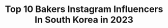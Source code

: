 ---
title: Top 10 Bakers Instagram Influencers In South Korea in 2023
description: >-
  Find top bakers Instagram influencers in South Korea in 2023. Most popular hashtags: #croissant #baker #food.
platform: Instagram
hits: 24
text_top: See the top-rated Instagram accounts on inBeat.
text_bottom: Our database aggregates 24 Instagram influencers like this in South Korea for you to contact.
profiles:
  - username: "oldcroissant"
    fullname: >-
      Oldcroissant
    bio: >-
      🌜🌖🌘🌚Ceramist-Baker-Dreamer ! ⏯ pause oldcroissant !!!#oldcroissantfactory “THE OLD CROISSANT FACTORY”(조금긴쉼표) #croissantdreamer#croissanttailor#🥐#🇰🇷
    location: "South Korea"
    followers: 31460
    engagement: 220
    commentsToLikes: 0.037631
    id: ck136kb1c6x6g0i19vzy2vk6o
    verified: false
    hashtags: "#tomatosalad, #croissant, #saladcookbook, #byedit"
  - username: "jeanmarie.lanio"
    fullname: >-
      Lanio Jean Marie
    bio: >-
      Co-Auteur « Le Grand Livre de la Boulangerie et viennoiserie 🇫🇷 » et « 이렇게맛있는 크루아상 & 바게트🇰🇷”. Inquiries ->>jeanmarie.lanio@gmail.com
    location: "South Korea"
    followers: 20157
    engagement: 700
    commentsToLikes: 0.040705
    id: ck5zv14po3ekp0i14eif6rvw6
    verified: false
    hashtags: "#books, #brioche, #comingsoon, #boulanger"
  - username: "mkbreadlab"
    fullname: >-
      MK BREAD LAB
    bio: >-
      존경합니다.여러분, 제빵왕입니다😎 South Korea Boulanger🇰🇷 いつもありがとうございます。 2020년 8~9월 오픈 준비중 입니다🙇‍♂️🙏(장소는 아마두 영종도?)
    location: "South Korea"
    followers: 10477
    engagement: 1417
    commentsToLikes: 0.032667
    id: ck8tcx3d010kz0j78825kre7v
    verified: false
    hashtags: "#mkcroissant, #croissant, #cake, #bread"
  - username: "mellowhatever"
    fullname: >-
      mello(멜로)
    bio: >-
      성수역[Seoul, Korea] crayon tattoo🖍 - 타투스티커 😎 @hi_mello_ - [🌈 11월 예약 open 🌈] ❌No copy❌ - 문의&예약 DM Kakao : himello
    location: "South Korea"
    followers: 52187
    engagement: 101
    commentsToLikes: 0.003915
    id: ck134tk9oy4qg0i190khewoh8
    verified: false
    hashtags: "#tattoosticker, #baker"
  - username: "easy__bear"
    fullname: >-
      민쥬/1994
    bio: >-
      Fashion Influencer🦋 ✨Konkuk Graduate School✨ International Student 🇨🇳-->🇰🇷 ♡愛 @lee0920min 小红书🍠敏珠🌞
    location: "South Korea"
    followers: 14311
    engagement: 653
    commentsToLikes: 0.109702
    id: ck5qcm5axr92x0i11gt6ivd7e
    verified: false
    hashtags: "#20, #ad, #modestykr, #modestykorea"
  - username: "fleetingbites"
    fullname: >-
      Eunsol🌸
    bio: >-
      A Foodie based in Singapore🇸🇬 🧚🏻‍♀️ Passion for cooking & eating 💌 DM for collabs/invites and enquiries 👉🏻fleetingbites@gmail.com 🇰🇷 ➞ 🇵🇭 ➞ 🇸🇬
    location: "South Korea"
    followers: 33880
    engagement: 159
    commentsToLikes: 0.020804
    id: ck5q8bvau5eex0i117ynwkl9u
    verified: false
    hashtags: "#hungrygowhere, #sgdessert, #sginfluencer, #productreview"
  - username: "pratamaarga15"
    fullname: >-
      Pratama Arga
    bio: >-
      🌍Traveller 🏢Bankers "Random Foto" 📍Semarang , INA
    location: "South Korea"
    followers: 12252
    engagement: 640
    commentsToLikes: 0.049632
    id: ck6u1rmxinh760j71rmkev33i
    verified: false
    hashtags: ""
  - username: "jmm__n"
    fullname: >-
      약속 ⁷
    bio: >-
      ㅤㅤㅤ 𝙒𝙚 𝙖𝙧𝙚 𝙣𝙤𝙩 𝙨𝙚𝙫𝙚𝙣,𝙬𝙞𝙩𝙝 𝙮𝙤𝙪 ⸝⋆ ㅤㅤㅤ
    location: "South Korea"
    followers: 5528
    engagement: 2585
    commentsToLikes: 0.019164
    id: ck15rzdo7agnn0i19x6bevlfv
    verified: false
    hashtags: "#jimin, #fff, #netprint, #design"
  - username: "indokorea.co"
    fullname: >-
      Zona Korea 18+
    bio: >-
      🇰🇷Kumpulan Vidio Yang Bikin Kamu Baper 🔞18+ (awas baper) 🎬KOREAN STYLE 🎬KOREAN VIDEO 🎬KOREAN FUN 🎬KOREA - LOVE - GIRL 📡Iklan? @iklanmedia.co
    location: "South Korea"
    followers: 46324
    engagement: 534
    commentsToLikes: 0.007139
    id: ck0u1p26sxl740i194g9snhqd
    verified: false
    hashtags: "#ppmurahsemarang, #ulzzangkpop, #jenniekim, #paidpromotemurah"
  - username: "okchelinguide"
    fullname: >-
      우리술(전통주)매니아 옥슐랭입니다.#맛집추천해주는남자
    bio: >-
      동대문 근처 노포🏚⛺ 섭렵중인 원단쟁이🧵 단순 맛 평가보다는 사람 냄새나는 글을 지향합니다. "Canadian🇨🇦" Living in Korea🇰🇷 (aka 옥스푼🥄🥄) 인스타해쉬태그맛집검색 ➡️ 옥슐랭OO eg)옥슐랭강남
    location: "South Korea"
    followers: 10230
    engagement: 672
    commentsToLikes: 0.084045
    id: ckap7g9edjxxs0i78rr18vi2i
    verified: false
    hashtags: "#dining, #pho, #anteroom, #tenkai"
---